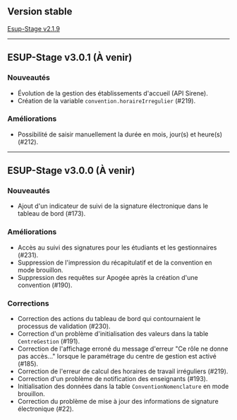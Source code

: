 ## Version stable  
[Esup-Stage v2.1.9](https://github.com/EsupPortail/esup-stage/releases/tag/2.1.9)  

---

## ESUP-Stage v3.0.1 (À venir)  
### Nouveautés  
- Évolution de la gestion des établissements d'accueil (API Sirene).  
- Création de la variable `convention.horaireIrregulier` (#219).  

### Améliorations  
- Possibilité de saisir manuellement la durée en mois, jour(s) et heure(s) (#212).  

---

## ESUP-Stage v3.0.0 (À venir)  
### Nouveautés  
- Ajout d'un indicateur de suivi de la signature électronique dans le tableau de bord (#173).  

### Améliorations  
- Accès au suivi des signatures pour les étudiants et les gestionnaires (#231).  
- Suppression de l'impression du récapitulatif et de la convention en mode brouillon.  
- Suppression des requêtes sur Apogée après la création d'une convention (#190).  

### Corrections  
- Correction des actions du tableau de bord qui contournaient le processus de validation (#230).  
- Correction d'un problème d'initialisation des valeurs dans la table `CentreGestion` (#191).  
- Correction de l'affichage erroné du message d'erreur "Ce rôle ne donne pas accès..." lorsque le paramétrage du centre de gestion est activé (#185).  
- Correction de l'erreur de calcul des horaires de travail irréguliers (#219).  
- Correction d'un problème de notification des enseignants (#193).  
- Initialisation des données dans la table `ConventionNomenclature` en mode brouillon.  
- Correction du problème de mise à jour des informations de signature électronique (#22).  
